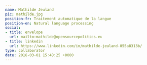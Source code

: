 ```yaml
---
name: Mathilde Jeuland
pic: mathilde.jpg
position-fr: Traitement automatique de la langue
position-en: Natural language processing
social:
- title: envelope
  url: mailto:mathilde@opensourcepolitics.eu
- title: linkedin
  url: https://www.linkedin.com/in/mathilde-jeuland-055a8313b/
type: collaborator
date: 2018-03-01 15:48:25 +0000
---
```

